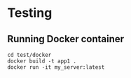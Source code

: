 # Testing

## Running Docker container

```
cd test/docker
docker build -t app1 .
docker run -it my_server:latest
```
